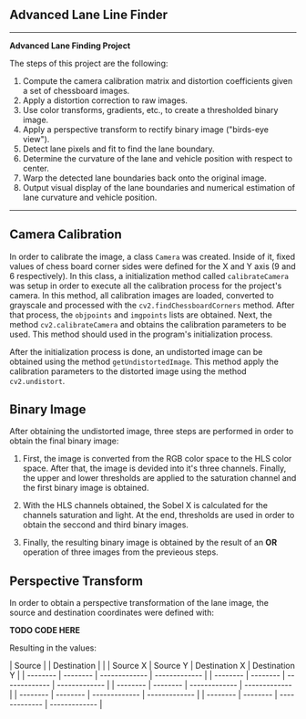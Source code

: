 ## **Advanced Lane Line Finder**


---

**Advanced Lane Finding Project**

The steps of this project are the following:

1. Compute the camera calibration matrix and distortion coefficients given a set of chessboard images.
1. Apply a distortion correction to raw images.
1. Use color transforms, gradients, etc., to create a thresholded binary image.
1. Apply a perspective transform to rectify binary image ("birds-eye view").
1. Detect lane pixels and fit to find the lane boundary.
1. Determine the curvature of the lane and vehicle position with respect to center.
1. Warp the detected lane boundaries back onto the original image.
1. Output visual display of the lane boundaries and numerical estimation of lane curvature and vehicle position.

[//]: # (Image References)

[image1]: ./examples/undistort_output.png "Undistorted"
[image2]: ./test_images/test1.jpg "Road Transformed"
[image3]: ./examples/binary_combo_example.jpg "Binary Example"
[image4]: ./examples/warped_straight_lines.jpg "Warp Example"
[image5]: ./examples/color_fit_lines.jpg "Fit Visual"
[image6]: ./examples/example_output.jpg "Output"
[video1]: ./project_video.mp4 "Video"

---

## **Camera Calibration**

In order to calibrate the image, a class `Camera` was created. Inside of it, fixed values of chess board corner sides were defined for the X and Y axis (9 and 6 respectively). In this class, a initialization method called `calibrateCamera` was setup in order to execute all the calibration process for the project's camera. In this method, all calibration images are loaded, converted to grayscale and processed with the `cv2.findChessboardCorners` method. After that process, the `objpoints` and `imgpoints` lists are obtained. Next, the method `cv2.calibrateCamera` and obtains the calibration parameters to be used. This method should used in the program's initialization process.

After the initialization process is done, an undistorted image can be obtained using the method `getUndistortedImage`. This method apply the calibration parameters to the distorted image using the method `cv2.undistort`.

## **Binary Image**

After obtaining the undistorted image, three steps are performed in order to obtain the final binary image:

1. First, the image is converted from the RGB color space to the HLS color space. After that, the image is devided into it's three channels. Finally, the upper and lower thresholds are applied to the saturation channel and the first binary image is obtained.

1. With the HLS channels obtained, the Sobel X is calculated for the channels saturation and light. At the end, thresholds are used in order to obtain the seccond and third binary images.

1. Finally, the resulting binary image is obtained by the result of an **OR** operation of three images from the previeous steps.

## **Perspective Transform**

In order to obtain a perspective transformation of the lane image, the source and destination coordinates were defined with:

**TODO CODE HERE**

Resulting in the values:

| Source | | Destination | |
| Source X | Source Y | Destination X | Destination Y |
| -------- | -------- | ------------- | ------------- |
| -------- | -------- | ------------- | ------------- |
| -------- | -------- | ------------- | ------------- |
| -------- | -------- | ------------- | ------------- |
| -------- | -------- | ------------- | ------------- |











